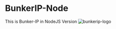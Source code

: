 # BunkerIP-Node
This is Bunker-IP in NodeJS Version
![bunkerip-logo](https://github.com/unixfool/BunkerIP-Node/assets/66226195/3098ece7-6ea4-4430-a6eb-5f4f6fafeef5)
